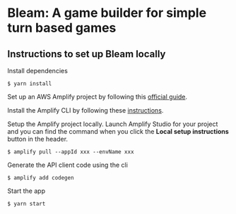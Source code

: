 # Bleam: A game builder for simple turn based games

## Instructions to set up Bleam locally

Install dependencies

```
$ yarn install
```

Set up an AWS Amplify project by following this [official guide](https://docs.amplify.aws/console/adminui/start/#get-started-without-an-aws-account).

Install the Amplify CLI by following these [instructions](https://docs.amplify.aws/console/adminui/extend-cli/#to-install-the-amplify-cli).

Setup the Amplify project locally. Launch Amplify Studio for your project and you can find the command when you click the **Local setup instructions** button in the header.

```
$ amplify pull --appId xxx --envName xxx
```

Generate the API client code using the cli

```
$ amplify add codegen
```

Start the app

```
$ yarn start
```
